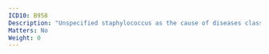 ```yaml
---
ICD10: B958
Description: "Unspecified staphylococcus as the cause of diseases classified to other chapters"
Matters: No
Weight: 0
---
```


